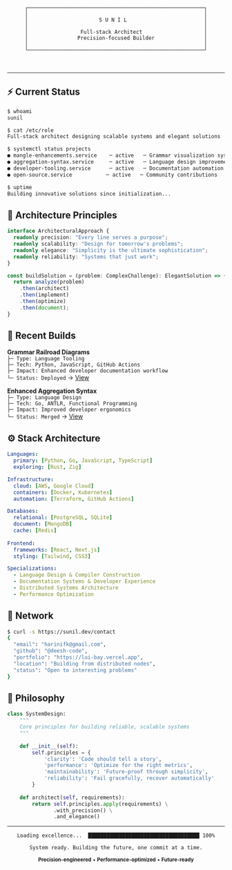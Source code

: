 <div align="center">

```ascii
┌─────────────────────────────────────────────────────────┐
│                                                         │
│                       S U N I L                         │
│                                                         │
│                 Full-stack Architect                    │
│                Precision-focused Builder                │
│                                                         │
└─────────────────────────────────────────────────────────┘
```

</div>

<br>

---

## ⚡ Current Status

```bash
$ whoami
sunil

$ cat /etc/role
Full-stack architect designing scalable systems and elegant solutions

$ systemctl status projects
● mangle-enhancements.service    ─ active   ─ Grammar visualization systems  
● aggregation-syntax.service     ─ active   ─ Language design improvements
● developer-tooling.service      ─ active   ─ Documentation automation
● open-source.service           ─ active   ─ Community contributions

$ uptime
Building innovative solutions since initialization...
```

## 🎯 Architecture Principles

```typescript
interface ArchitecturalApproach {
  readonly precision: "Every line serves a purpose";
  readonly scalability: "Design for tomorrow's problems";
  readonly elegance: "Simplicity is the ultimate sophistication";
  readonly reliability: "Systems that just work";
}

const buildSolution = (problem: ComplexChallenge): ElegantSolution => {
  return analyze(problem)
    .then(architect)
    .then(implement)
    .then(optimize)
    .then(document);
}
```

## 🚀 Recent Builds

**Grammar Railroad Diagrams**  
`├─ Type: Language Tooling`  
`├─ Tech: Python, JavaScript, GitHub Actions`  
`├─ Impact: Enhanced developer documentation workflow`  
`└─ Status: Deployed` → [View](https://github.com/google/mangle/pull/76)

**Enhanced Aggregation Syntax**  
`├─ Type: Language Design`  
`├─ Tech: Go, ANTLR, Functional Programming`  
`├─ Impact: Improved developer ergonomics`  
`└─ Status: Merged` → [View](https://github.com/google/mangle/pull/75)

## ⚙️ Stack Architecture

```yaml
Languages:
  primary: [Python, Go, JavaScript, TypeScript]
  exploring: [Rust, Zig]

Infrastructure:
  cloud: [AWS, Google Cloud]
  containers: [Docker, Kubernetes]
  automation: [Terraform, GitHub Actions]

Databases:
  relational: [PostgreSQL, SQLite]
  document: [MongoDB]
  cache: [Redis]
  
Frontend:
  frameworks: [React, Next.js]
  styling: [Tailwind, CSS3]

Specializations:
  - Language Design & Compiler Construction
  - Documentation Systems & Developer Experience  
  - Distributed Systems Architecture
  - Performance Optimization
```

## 📡 Network

```bash
$ curl -s https://sunil.dev/contact
{
  "email": "harinifk@gmail.com",
  "github": "@deesh-code", 
  "portfolio": "https://lui-bay.vercel.app",
  "location": "Building from distributed nodes",
  "status": "Open to interesting problems"
}
```

## 💭 Philosophy

```python
class SystemDesign:
    """
    Core principles for building reliable, scalable systems
    """
    
    def __init__(self):
        self.principles = {
            'clarity': 'Code should tell a story',
            'performance': 'Optimize for the right metrics', 
            'maintainability': 'Future-proof through simplicity',
            'reliability': 'Fail gracefully, recover automatically'
        }
    
    def architect(self, requirements):
        return self.principles.apply(requirements) \
               .with_precision() \
               .and_elegance()
```

---

<div align="center">

```
Loading excellence...  ████████████████████████████████████ 100%

System ready. Building the future, one commit at a time.
```

<sub>**Precision-engineered** • **Performance-optimized** • **Future-ready**</sub>

</div><!-- Profile updated: Sat Oct 11 12:57:19 UTC 2025 -->
<!-- Profile updated: Sat Oct 11 14:45:27 UTC 2025 -->
<!-- Profile updated: Sun Oct 12 12:34:19 UTC 2025 -->
<!-- Profile updated: Mon Oct 13 12:39:25 UTC 2025 -->
<!-- Profile updated: Tue Oct 14 12:41:13 UTC 2025 -->
<!-- Profile updated: Wed Oct 15 12:40:41 UTC 2025 -->
<!-- Profile updated: Thu Oct 16 12:40:48 UTC 2025 -->
<!-- Profile updated: Fri Oct 17 12:39:03 UTC 2025 -->
<!-- Profile updated: Sat Oct 18 12:35:00 UTC 2025 -->
<!-- Profile updated: Sun Oct 19 12:35:02 UTC 2025 -->
<!-- Profile updated: Mon Oct 20 12:40:19 UTC 2025 -->
<!-- Profile updated: Tue Oct 21 12:40:53 UTC 2025 -->
<!-- Profile updated: Wed Oct 22 12:41:18 UTC 2025 -->
<!-- Profile updated: Thu Oct 23 12:41:08 UTC 2025 -->
<!-- Profile updated: Fri Oct 24 12:41:05 UTC 2025 -->
<!-- Profile updated: Sat Oct 25 12:34:36 UTC 2025 -->
